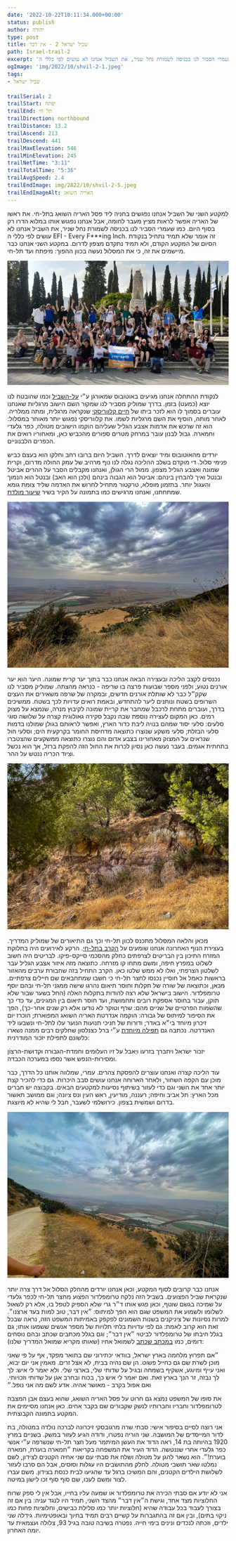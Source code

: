 ```yaml
---
date: '2022-10-22T10:11:34.000+00:00'
status: publish
author: יהודה
type: post
title: שביל ישראל 2 - אין דבר
path: Israel-trail-2
excerpt: 'למקטע השני של השביל אנחנו נפגשים בחניה ליד פסל האריה השואג בתל-חי. את ראשו של האריה אפשר לראות מציץ מעבר לחומה, אבל אנחנו נפגוש אותו במלוא הדרו רק בסוף היום. כמו שעמרי הסביר לנו בכניסה לשמורת נחל שניר, את השביל אנחנו לא עושים לפי כללי ה EFI - Every F***ing Inch. זה אומר שלא תמיד נתחיל בנקודת הסיום של המקטע הקודם, ולא תמיד נתקדם מצפון לדרום.'
ogImage: 'img/2022/10/shvil-2-1.jpeg'
tags:
- שביל ישראל

trailSerial: 2
trailStart: יפתח
trailEnd: תל חי
trailDirection: northbound
trailDistance: 13.2
trailAscend: 213
trailDescend: 441
trailMaxElevation: 546
trailMinElevation: 245
trailNetTime: "3:11"
trailTotalTime: "5:36"
trailAvgSpeed: 2.4
trailEndImage: img/2022/10/shvil-2-5.jpeg
trailEndImageAlt: האריה השואג
---
```


למקטע השני של השביל אנחנו נפגשים בחניה ליד פסל האריה השואג בתל-חי. את ראשו של האריה אפשר לראות מציץ מעבר לחומה, אבל אנחנו נפגוש אותו במלוא הדרו רק בסוף היום. 
כמו שעמרי הסביר לנו בכניסה לשמורת נחל שניר, את השביל אנחנו לא עושים לפי כללי ה EFI - Every F***ing Inch. זה אומר שלא תמיד נתחיל בנקודת הסיום של המקטע הקודם, ולא תמיד נתקדם מצפון לדרום. במקטע השני אנחנו כבר מיישמים את זה, כי את המסלול נעשה בכוון ההפוך: מיפתח ועד תל-חי. 

![תמונה קבוצתית - תל חי](/img/2022/10/shvil-2-1.jpeg "תמונה קבוצתית - תל חי")

לנקודת ההתחלה אנחנו מגיעים באוטובוס שמאורגן ע״י [על-השביל](https://www.al-hashvil.co.il) וכמו שהובטח לנו יוצא (כמעט) בזמן. בדרך שמוליק מסביר לנו שמקור השם הישוב מרגליות שאנחנו עוברים בסמוך לו הוא לזכר ביתו של [חיים קלווריסקי](https://he.wikipedia.org/wiki/חיים_מרגליות_קלווריסקי) שנקראה מרגלית, ומתה ממלריה. לאחר מותה, הוסיף את השם מרגליות לשמו. את קלווריסקי נפגוש יותר מאוחר במסלול: הוא זה שרכש את אדמות אצבע הגליל שעליהם הוקמו הישובים מטולה, כפר גלעדי וחמארה. גבול לבנון עובר במרחק מטרים ספורים מהכביש כאן, ומאחוריו רואים את הכפרים הלבנוניים. 

יורדים מהאוטובוס ומיד יוצאים לדרך. השביל היום ברובו רחב וחלקו הוא בעצם כביש פנימי סלול. די מוקדם בשלב ההליכה נגלה לנו נוף מרהיב של עמק החולה מדרום, וקרית שמונה ואצבע הגליל מצפון. ממול הרי הגולן, ואנחנו מקבלים הסבר על ההרים אביטל ובנטל ואיך להבחין בינהם: אביטל הוא הגבוה בינהם (ולכן הוא האב) ובנטל הוא הנמוך והעגול יותר. בתזמון מופלא, טרקטור מתחיל לחרוש את האדמה שליד צומת גומא שמתחתנו, ואנחנו מרגישים כמו בתמונה על הקיר בשיר [שיעור מולדת](https://shiropedia.co.il/wiki/שיעור_מולדת). 

![עמק החולה ממצוק רמים](/img/2022/10/shvil-2-2.jpeg "עמק החולה ממצוק רמים")

נכנסים לקצב הליכה ובעצירה הבאה אנחנו כבר בתוך יער קרית שמונה. היער הוא יער אורנים נטוע, ולפני מספר שבועות פרצה בו שריפה - כנראה מהצתה. שמוליק מסביר לנו שקק״ל כבר לא שותלת אורנים חדשים, ובמקרה של שרפה משאירים את העצים השרופים בשטח ונותנים ליער להתחדש, ובאמת רואים עדויות לכך בשטח. ממשיכים בדרך, ועוברים מתחת לרכבל שמחבר את קריית שמונה לקיבוץ מנרה, שנמצא על מצוק רמים. כאן המקום לעצירה נוספת שבה נקבל סקירה גאולוגית קצרה על שלושה סוגי סלעים: סלעי יסוד שמהם בנויה ליבת כדור הארץ, ואפשר לראותם בגולן שמולנו בדמות סלעי הבזלת; סלעי משקע שנוצרו כתוצאה מדחיסת החומר בקרקעית הים; וסלעי חול שנראים על המצוק מאחורינו בצבע אדום והם נוצרו כתוצאה ממשקעים שהצטברו בתחתית אגמים. בעבר נעשה כאן נסיון לכרות את החול הזה להפקת ברזל, אך הוא נכשל וציוד הכריה ננטש על ההר. 

![קיר צבעוני על המצוק](/img/2022/10/shvil-2-3.jpeg "קיר צבעוני על המצוק")

מכאן והלאה המסלול מתכנס לכוון תל-חי וכך גם התיאורים של שמוליק המדריך. בעצירת הנוף האחרונה אנחנו שומעים על [הקרב בתל-חי](https://www.gilihaskin.com/תל-חי-הקרב/). הרקע לאירועים היה בחלוקת המזרח התיכון בין הבריטים לצרפתים כחלק מהסכמי סייקס-פיקו. לבריטים היה חשוב לשלוט במפרץ חיפה, ומשם מתחו קו מזרחה. כתוצאה מזה איזור אצבע הגליל עבר לשלטון הצרפתי, ואלו לא ממש שלטו כאן. הקרב התחיל בזה שחבורת ערבים מהאזור בראשות כאמל אל חוסיין נכנסו לחצר תל-חי כי חשבו שמתחבאים שם חיילים צרפתיים. מכאן, וכתוצאה של שורה של תקלות וחוסר תיאום נהרגו שישה ממגני תל-חי ובהם יוסף טרומפלדור. הישוב בישראל שלא רצה להודות בתקלות האלה (החל בשער שבור שלא תוקן, עבור בחוסר אספקת רובים ותחמושת, ועד חוסר תיאום בין המגינים, עד כדי כך שהשמות הפרטיים של שניים מהם: שרף וטוקר לא נודעו אלא רק שנים אחר-כך), הפך את הסיפור למיתוס של גבורה: הוקמה אנדרטת האריה השואג המפוארת; הוכרז יום זיכרון מיוחד בי״א באדר; ודורות של חניכי תנועות הנוער עלו לתל-חי ונשבעו ליד האנדרטה. נכתבה גם [תפילה מיוחדת](https://benyehuda.org/read/3303) ע״י ברל כצנלסון שחלקים רבים ממנה נשארו כלשונם לתפילת יזכור המודרנית: 

יזכּוֹר ישׂראל ויתבּרך בּזרעוֹ ויֶאבל על זיו העלוּמים וחמדת-הגבוּרה וּקדוּשת-הרצוֹן וּמסירוּת-הנפש אשר נספּוּ בּמערכה הכּבדה.

עוד הליכה קצרה ואנחנו עוצרים להפסקת צהרים. עמרי, שמלווה אותנו כל הדרך, כבר מוכן עם הקפה השחור, ולאחר הארוחה אנחנו עושים סבב היכרות. גם כדי להכיר קצת יותר אחד את השני וגם כדי לעזור בשיתוף נסיעות למקטעים הבאים. בקבוצה יש חברים מכל הארץ: תל אביב וחיפה; רעננה, מודיעין, ראש העין ונס ציונה; וגם ממושב תאשור בדרום ושמשית בצפון. כירושלמי לשעבר, חבל לי שהיא לא מיוצגת. 

![קרית שמונה](/img/2022/10/shvil-2-4.jpeg "קרית שמונה")

אנחנו כבר קרובים לסוף המקטע, וכאן אנחנו יורדים מהחלק הסלול אל דרך צרה יותר שנקראת שביל הפצועים. בשביל הזה נלקח טרומפלדור הפצוע מחצר תל-חי לכפר גלעדי על שמיכה בגשם שוטף, וכאן פגש אותו ד״ר גרי שלא הספיק לטפל בו, אלא רק לשאול לשלומו ולשמוע את המשפט שגם הוא הפך למיתוס: ״אין דבר, טוב למות בעד ארצנו״. למרות נסיונות של ציניקנים בשנות השמונים לפקפק באמיתות המשפט הזה, נראה שבכל זאת הוא קרוב לאמת: גם לפי עדויות בלתי תלויות של מספר אנשים ששמעו אותו; גם בגלל חיבתו של טרומפלדור לביטוי ״אין דבר״; וגם בגלל מכתבים שכתב ובהם נוסחים דומים, כמו [במכתב שכתב](https://www.ynet.co.il/articles/0,7340,L-3983456,00.html) לשמואל אחיו (שאותו מקריא שמואל המדריך שלנו):

״אם תפרוץ מלחמה בארץ ישראל, בוודאי יכתירוני שם בתואר מפקד, אף על פי שאני מוכן לשרת שם גם כחייל פשוט. הן שם נהיה בבית, לא אצל זרים. מאמין אני יום יבוא, ואני עייף ומיוגע, אשקיף בשמחה ובגיל על שדותי שלי, בארצי שלי. ולא יאמר לי איש: לך לך נבזה, זר הנך בארץ זאת. ואם יאמר לי איש כך, בכוח ובחרב אגן על שדותי וזכויותי. ואם אפול בקרב - מאושר אהיה. אדע לשם מה אני נופל.״

את סופו של המשפט נמצא גם חרוט על פסל האריה השואג, שהוא בעצם אבן המצבה לטרומפלדור וחבריו וחברותיו לנשק שקבורים שם בקבר אחים. כאן אנחנו מסיימים את המקטע בתמונה הקבוצתית. 

אני רוצה לסיים בסיפור אישי: סבתי שרה מרגובסקי זיכרונה לברכה נולדה במטולה, בת לדור המייסדים של המושבה. שני הוריה נפטרו, ודודה הגיע לעזור במשק. בשניים במרץ 1920 בהיותה בת 14, ראה הדוד את העשן המיתמר מעל חצר תל-חי שנשרפה ע״י אנשי כפר גלעדי אחרי שננטשה. הדוד העיר את המשפחה בקריאות ״חמארה בוערת, חמארה בוערת!״. הוא נשאר להגן על מטולה ושלח את סבתי עם שני אחיה הקטנים לצידון, לשם נמלטו שאר תושבי מטולה. לחלק מהתושבים היו עגלות וסוסים, אבל הם סרבו לעזור לשלושת הילדים הקטנים, והם המשיכו ברגל עד שהגיעו לבית כנסת בצידון. משם עברו לצור ומשם לעכו, שם סוף סוף זכו לישון במיטה. 

אני לא יודע אם סבתי הכירה את טרומפלדור או שמעה עליו בחייו, אבל אין לי ספק שרוח החלוציות מצד אחד, וגישת ה״אין דבר״ מהצד השני, תמיד היו לנגד עניה: בין אם זה בצורך לעבוד בכל עבודה שהיא (חלוציות יותר כמו סלילת כבישים, וחלוציות פחות כמו ניקוי בתים), ובין אם זה בהתגברות על קשיים רבים תמיד בחיוך ובאופטימיות. גידלה שני ילדים, וזכתה לנכדים ונינים בימי חייה. נפטרה בשיבה טובה בגיל 93, צלולה ועצמאית עד יומה האחרון. 